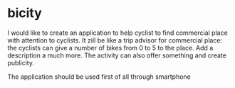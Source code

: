 # bicity
I would like to create an application to help cyclist to find commercial place with attention to cyclists.
It zill be like a trip advisor for commercial place: the cyclists can give a number of bikes from 0 to 5 to the place. Add a description a much more.
The activity can also offer something and create publicity.

The application should be used first of all through smartphone

